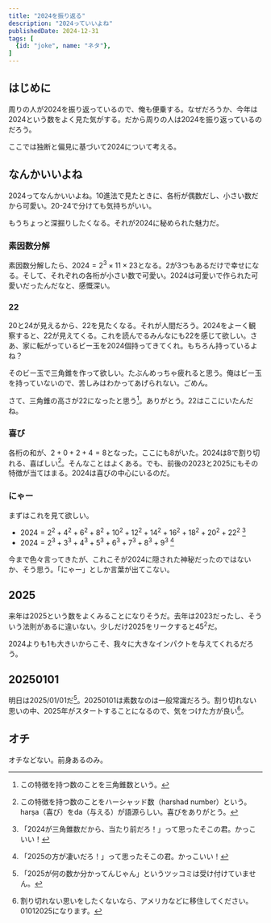 ```yaml
---
title: "2024を振り返る"
description: "2024っていいよね"
publishedDate: 2024-12-31
tags: [
  {id: "joke", name: "ネタ"},
]
---
```


## はじめに

周りの人が$2024$を振り返っているので、俺も便乗する。なぜだろうか、今年は$2024$という数をよく見た気がする。だから周りの人は$2024$を振り返っているのだろう。

ここでは独断と偏見に基づいて$2024$について考える。

## なんかいいよね

$2024$ってなんかいいよね。$10$進法で見たときに、各桁が偶数だし、小さい数だから可愛い。$20$-$24$で分けても気持ちがいい。

もうちょっと深掘りしたくなる。それが$2024$に秘められた魅力だ。

### 素因数分解

素因数分解したら、$2024 = 2^3 \times 11 \times 23$となる。$2$が$3$つもあるだけで幸せになる。そして、それぞれの各桁が小さい数で可愛い。$2024$は可愛いで作られた可愛いだったんだなと、感慨深い。

### $22$

$20$と$24$が見えるから、$22$を見たくなる。それが人間だろう。$2024$をよーく観察すると、$22$が見えてくる。これを読んでるみんなにも$22$を感じて欲しい。さあ、家に転がっているビー玉を$2024$個持ってきてくれ。もちろん持っているよね？

そのビー玉で三角錐を作って欲しい。たぶんめっちゃ疲れると思う。俺はビー玉を持っていないので、苦しみはわかってあげられない。ごめん。

さて、三角錐の高さが$22$になったと思う[^triangular-pyramidal]。ありがとう。$22$はここにいたんだね。

[^triangular-pyramidal]: この特徴を持つ数のことを三角錐数という。

### 喜び

各桁の和が、$2 + 0 + 2 + 4 = 8$となった。ここにも$8$がいた。$2024$は$8$で割り切れる、喜ばしい[^harshad]。そんなことはよくある。でも、前後の$2023$と$2025$にもその特徴が当てはまる。$2024$は喜びの中心にいるのだ。

[^harshad]: この特徴を持つ数のことをハーシャッド数（harshad number）という。harṣa（喜び）をda（与える）が語源らしい。喜びをありがとう。

### にゃー

まずはこれを見て欲しい。

- $2024 = 2^2 + 4^2 + 6^2 + 8^2 + 10^2 + 12^2 + 14^2 + 16^2 + 18^2 + 20^2 + 22^2$ [^triangular-pyramidal-2]
- $2024 = 2^3 + 3^3 + 4^3 + 5^3 + 6^3 + 7^3 + 8^3 + 9^3$ [^2025-cubes]

今まで色々言ってきたが、これこそが$2024$に隠された神秘だったのではないか、そう思う。「にゃー」としか言葉が出てこない。

[^triangular-pyramidal-2]: 「$2024$が三角錐数だから、当たり前だろ！」って思ったそこの君。かっこいい！
[^2025-cubes]: 「$2025$の方が凄いだろ！」って思ったそこの君。かっこいい！

## $2025$

来年は$2025$という数をよくみることになりそうだ。去年は$2023$だったし、そういう法則があるに違いない。少しだけ$2025$をリークすると$45^2$だ。

$2024$よりも$1$も大きいからこそ、我々に大きなインパクトを与えてくれるだろう。

## $20250101$

明日は2025/01/01だ[^2025]。$20250101$は素数なのは一般常識だろう。割り切れない思いの中、2025年がスタートすることになるので、気をつけた方が良い[^01012025]。

## オチ

オチなどない。前身あるのみ。

[^2025]: 「$2025$が何の数か分かってんじゃん」というツッコミは受け付けていません。
[^01012025]: 割り切れない思いをしたくないなら、アメリカなどに移住してください。$01012025$になります。
